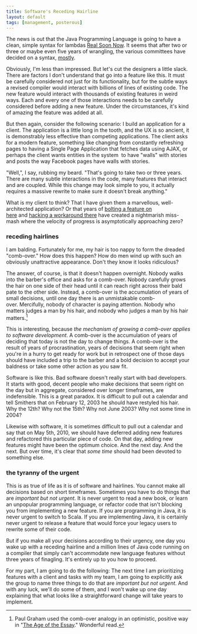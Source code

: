 ```yaml
---
title: Software's Receding Hairline
layout: default
tags: [management, posterous]
---
```


The news is out that the Java Programming Language is going to have a clean, simple syntax for lambdas [Real Soon Now](http://www.urbandictionary.com/define.php?term=real%20soon%20now). It seems that after two or three or maybe even five years of wrangling, the various committees have decided on a syntax, [mostly](http://mail.openjdk.java.net/pipermail/lambda-dev/2011-September/003936.html).

Obviously, I'm less than impressed. But let's cut the designers a little slack. There are factors I don't understand that go into a feature like this. It must be carefully considered not just for its functionality, but for the subtle ways a revised compiler would interact with billions of lines of existing code. The new feature would interact with thousands of existing features in weird ways. Each and every one of those interactions needs to be carefully considered before adding a new feature. Under the circumstances, it's kind of amazing the feature was added at all.

But then again, consider the following scenario: I build an application for a client. The application is a little long in the tooth, and the UX is so ancient, it is demonstrably less effective than competing applications. The client asks for a modern feature, something like changing from constantly refreshing pages to having a Single Page Application that fetches data using AJAX, or perhaps the client wants entities in the system  to have "walls" with stories and posts the way Facebook pages have walls with stories.

"Well,", I say, rubbing my beard. "That's going to take two or three years. There are many subtle interactions in the code, many features that interact and are coupled. While this change may look simple to you, it actually requires a massive rewrite to make sure it doesn't break anything."

What is my client to think? That I have given them a marvellous, well-architected application? Or that years of [bolting a feature on here](http://developeraspirations.wordpress.com/2010/02/23/javas-flaws-why-primitives-are-bad/) and [hacking a workaround there](http://cakoose.com/wiki/type_erasure_is_not_evil) have created a nightmarish miss-mash where the velocity of progress is asymptotically approaching zero?

### receding hairlines

I am balding. Fortunately for me, my hair is too nappy to form the dreaded "comb-over." How does this happen? How do men wind up with such an obviously unattractive appearance. Don't they know it looks ridiculous?

The answer, of course, is that it doesn't happen overnight. Nobody walks into the barber's office and asks for a comb-over. Nobody carefully grows the hair on one side of their head until it can reach right across their bald pate to the other side. Instead, a comb-over is the accumulation of years of small decisions, until one day there is an unmistakable comb-over. Mercifully, nobody of character is paying attention. Nobody who matters judges a man by his hair, and nobody who judges a man by his hair matters.[^pg]

This is interesting, because _the mechanism of growing a comb-over applies to software development_. A comb-over is the accumulation of years of deciding that today is not the day to change things. A comb-over is the result of years of procrastination, years of decisions that seem right when you're in a hurry to get ready for work but in retrospect one of those days should have included a trip to the barber and a bold decision to accept your baldness or take some other action as you saw fit.

Software is like this. Bad software doesn't really start with bad developers. It starts with good, decent people who make decisions that seem right on the day but in aggregate, considered over longer timeframes, are indefensible. This is a great paradox. It is difficult to pull out a calendar and tell Smithers that on February 12, 2003 he should have restyled his hair. Why the 12th? Why not the 15th? Why not June 2003? Why not some time in 2004?

Likewise with software, it is sometimes difficult to pull out a calendar and say that on May 5th, 2010, we should have deferred adding new features and refactored this particular piece of code. On that day, adding new features might have been the optimum choice. And the next day. And the next. But over time, it's clear that _some time_ should had been devoted to something else.

### the tyranny of the urgent

This is as true of life as it is of software and hairlines. You cannot make all decisions based on short timeframes. Sometimes you have to do things that are _important but not urgent._ It is never urgent to read a new book, or learn an unpopular programming language, or refactor code that isn't blocking you from implementing a new feature. If you are programming in Java, it is never urgent to switch to Scala. If you are implementing Java, it is certainly never urgent to release a feature that would force your legacy users to rewrite some of their code.

But if you make all your decisions according to their urgency, one day you wake up with a receding hairline and a million lines of Java code running on a compiler that simply can't accommodate new language features without three years of finagling. It's entirely up to you how to proceed.

For my part, I am going to do the following: The next time I am prioritizing features with a client and tasks with my team, I am going to explicitly ask the group to name three things to do that are _important but not urgent_. And with any luck, we'll do some of them, and I won't wake up one day explaining that what looks like a straightforward change will take years to implement.

[^pg]: Paul Graham used the comb-over analogy in an optimistic, positive way in "[The Age of the Essay](http://paulgraham.com/essay.html)." Wonderful read.
